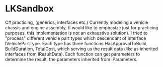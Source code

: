 # LKSandbox
C# practicing, (generics, interfaces etc.)
Currently modeling a vehicle chassis and engine assembly, (I would like to emphasize just for practicing purposes, this implementation is not an exhaustive solution). I tried to "process" different vehicle part types which descendant of interface IVehiclePartType. Each type has three functions HasApprovalToBuild, BuildDuration, TotalCost, which serving us the result data (like as inherited interfaces from IResultData). Each function can get parameters to determine the result, the parameters inherited from IParameters. 
